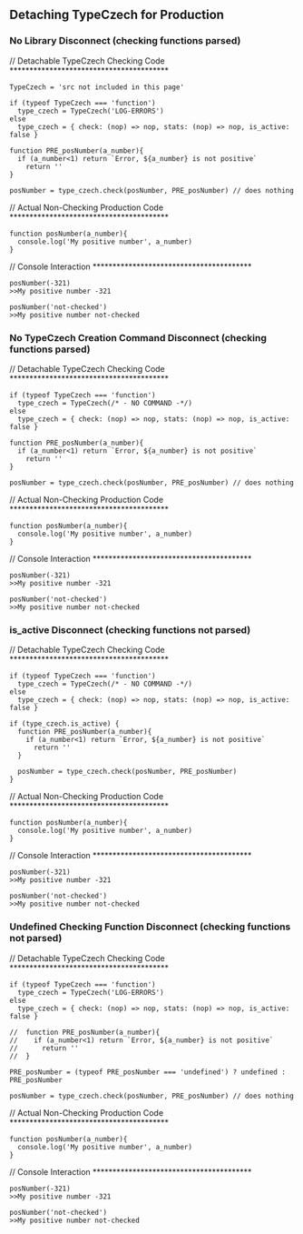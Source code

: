 



## Detaching TypeCzech for Production


### No Library Disconnect (checking functions parsed)

  // Detachable TypeCzech Checking Code ****************************************

    TypeCzech = 'src not included in this page'

    if (typeof TypeCzech === 'function')
      type_czech = TypeCzech('LOG-ERRORS')
    else
      type_czech = { check: (nop) => nop, stats: (nop) => nop, is_active: false }

    function PRE_posNumber(a_number){
      if (a_number<1) return `Error, ${a_number} is not positive`
        return ''
    }
    
    posNumber = type_czech.check(posNumber, PRE_posNumber) // does nothing

  // Actual Non-Checking Production Code ****************************************

    function posNumber(a_number){
      console.log('My positive number', a_number)
    }

  // Console Interaction ****************************************

    posNumber(-321)           
    >>My positive number -321
    
    posNumber('not-checked')
    >>My positive number not-checked

### No TypeCzech Creation Command Disconnect (checking functions parsed)

  // Detachable TypeCzech Checking Code ****************************************

    if (typeof TypeCzech === 'function') 
      type_czech = TypeCzech(/* - NO COMMAND -*/)
    else
      type_czech = { check: (nop) => nop, stats: (nop) => nop, is_active: false }

    function PRE_posNumber(a_number){
      if (a_number<1) return `Error, ${a_number} is not positive`
        return ''
    }
    
    posNumber = type_czech.check(posNumber, PRE_posNumber) // does nothing

  // Actual Non-Checking Production Code ****************************************

    function posNumber(a_number){
      console.log('My positive number', a_number)
    }

  // Console Interaction ****************************************

    posNumber(-321)
    >>My positive number -321

    posNumber('not-checked')
    >>My positive number not-checked




### is_active Disconnect (checking functions not parsed)

  // Detachable TypeCzech Checking Code ****************************************

    if (typeof TypeCzech === 'function') 
      type_czech = TypeCzech(/* - NO COMMAND -*/)
    else
      type_czech = { check: (nop) => nop, stats: (nop) => nop, is_active: false }

    if (type_czech.is_active) {
      function PRE_posNumber(a_number){
        if (a_number<1) return `Error, ${a_number} is not positive`
          return ''
      }
      
      posNumber = type_czech.check(posNumber, PRE_posNumber) 
    }

  // Actual Non-Checking Production Code ****************************************

    function posNumber(a_number){
      console.log('My positive number', a_number)
    }

  // Console Interaction ****************************************

    posNumber(-321)
    >>My positive number -321

    posNumber('not-checked')
    >>My positive number not-checked





### Undefined Checking Function Disconnect (checking functions not parsed)

  // Detachable TypeCzech Checking Code ****************************************

    if (typeof TypeCzech === 'function') 
      type_czech = TypeCzech('LOG-ERRORS')
    else
      type_czech = { check: (nop) => nop, stats: (nop) => nop, is_active: false }

    //  function PRE_posNumber(a_number){
    //    if (a_number<1) return `Error, ${a_number} is not positive`
    //      return ''
    //  }

    PRE_posNumber = (typeof PRE_posNumber === 'undefined') ? undefined : PRE_posNumber

    posNumber = type_czech.check(posNumber, PRE_posNumber) // does nothing

  // Actual Non-Checking Production Code ****************************************

    function posNumber(a_number){
      console.log('My positive number', a_number)
    }

  // Console Interaction ****************************************

    posNumber(-321)
    >>My positive number -321

    posNumber('not-checked')
    >>My positive number not-checked
